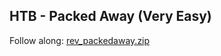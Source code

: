 ## HTB - Packed Away (Very Easy)
Follow along: [rev_packedaway.zip](Blue-Team/blob/main/Challenges/Reverse%20Engineering/Files/rev_packedaway.zip)
